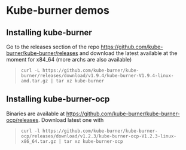# Kube-burner demos

## Installing kube-burner

Go to the releases section of the repo https://github.com/kube-burner/kube-burner/releases and download the latest available at the moment for x84_64 (more archs are also available)

> `curl -L https://github.com/kube-burner/kube-burner/releases/download/v1.9.4/kube-burner-V1.9.4-linux-amd.tar.gz | tar xz kube-burner`

## Installing kube-burner-ocp

Binaries are available at https://github.com/kube-burner/kube-burner-ocp/releases. Download latest one with

> `curl -l https://github.com/kube-burner/kube-burner-ocp/releases/download/v1.2.3/kube-burner-ocp-V1.2.3-linux-x86_64.tar.gz | tar xz kube-burner-ocp`
